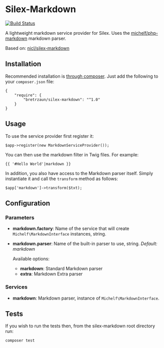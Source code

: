 Silex-Markdown
==============

[![Build Status](https://travis-ci.org/bretrzaun/Silex-Markdown.svg?branch=master)](https://travis-ci.org/bretrzaun/Silex-Markdown)

A lightweight markdown service provider for Silex. Uses the
[michelf/php-markdown](https://packagist.org/packages/michelf/php-markdown) markdown parser.

Based on: [nicl/silex-markdown](https://github.com/nicl/Silex-Markdown)

Installation
------------

Recommended installation is [through composer](http://getcomposer.org). Just add
the following to your `composer.json` file:

    {
        "require": {
            "bretrzaun/silex-markdown": "^1.0"
        }
    }

Usage
-----

To use the service provider first register it:

    $app->register(new MarkdownServiceProvider());

You can then use the markdown filter in Twig files. For example:

    {{ '#Hello World'|markdown }}

In addition, you also have access to the Markdown parser itself. Simply
instantiate it and call the `transform` method as follows:

    $app['markdown']->transform($txt);

Configuration
-------------

### Parameters

 * **markdown.factory**: Name of the service that will create `Michelf\MarkdownInterface` instances, string.
 * **markdown.parser**: Name of the built-in parser to use, string.
   *Default: markdown*

   Available options:
   * **markdown**:
     Standard Markdown parser
   * **extra**:
     Markdown Extra parser

### Services

 * **markdown**:
   Markdown parser, instance of `Michelf\MarkdownInterface`.

Tests
-----

If you wish to run the tests then, from the silex-markdown root directory run:

    composer test

